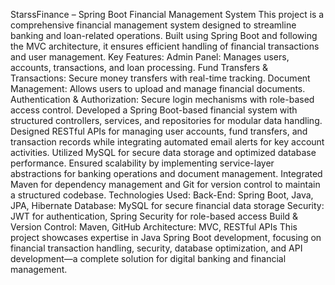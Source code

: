 StarssFinance – Spring Boot Financial Management System
This project is a comprehensive financial management system designed to streamline banking and loan-related operations. Built using Spring Boot and following the MVC architecture, it ensures efficient handling of financial transactions and user management.
Key Features: Admin Panel: Manages users, accounts, transactions, and loan processing. Fund Transfers & Transactions: Secure money transfers with real-time tracking. Document Management: Allows users to upload and manage financial documents. Authentication & Authorization: Secure login mechanisms with role-based access control.
Developed a Spring Boot-based financial system with structured controllers, services, and repositories for modular data handling. Designed RESTful APIs for managing user accounts, fund transfers, and transaction records while integrating automated email alerts for key account activities. Utilized MySQL for secure data storage and optimized database performance. Ensured scalability by implementing service-layer abstractions for banking operations and document management. Integrated Maven for dependency management and Git for version control to maintain a structured codebase.
Technologies Used: Back-End: Spring Boot, Java, JPA, Hibernate Database: MySQL for secure financial data storage Security: JWT for authentication, Spring Security for role-based access Build & Version Control: Maven, GitHub Architecture: MVC, RESTful APIs
This project showcases expertise in Java Spring Boot development, focusing on financial transaction handling, security, database optimization, and API development—a complete solution for digital banking and financial management.
